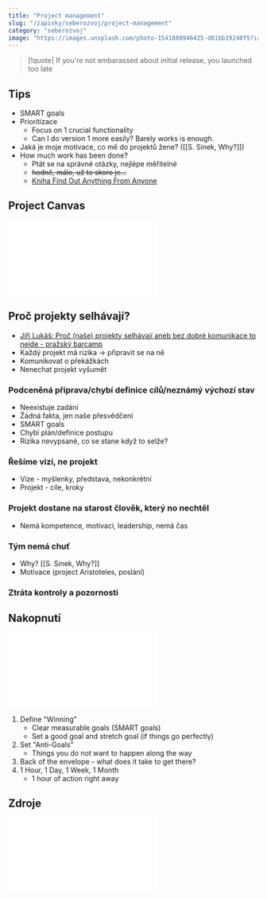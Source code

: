 ```yaml
---
title: "Project management"
slug: "/zapisky/seberozvoj/project-management"
category: "seberozvoj"
image: "https://images.unsplash.com/photo-1541888946425-d81bb19240f5?ixlib=rb-1.2.1&ixid=MnwxMjA3fDB8MHxwaG90by1wYWdlfHx8fGVufDB8fHx8&auto=format&fit=crop&w=1170&q=80"
---
```


> [!quote]
> If you're not embarassed about initial release, you launched too late

## Tips
- SMART goals
- Prioritizace
	- Focus on 1 crucial functionality
	- Can I do version 1 more easily? Barely works is enough.
- Jaká je moje motivace, co mě do projektů žene? ([[S. Sinek, Why?]])
- How much work has been done?
	- Ptát se na správné otázky, nejlépe měřitelné
	- ~~hodně, málo, už to skoro je…~~
	- [Kniha Find Out Anything From Anyone](../Knihy.md##Find%20Out%20Anything%20From%20Anyone,%20Anytime)
## Project Canvas

![Project Canvas](../@Assets/Seberozvoj/Project_management/Project_Canvas.pdf)

## Proč projekty selhávají?
- [Jiří Lukáš: Proč (naše) projekty selhávají aneb bez dobré komunikace to nejde - pražský barcamp](https://youtu.be/021kLhzyQOM)
- Každý projekt má rizika → připravit se na ně
- Komunikovat o překážkách
- Nenechat projekt vyšumět

### Podceněná příprava/chybí definice cílů/neznámý výchozí stav
- Neexistuje zadání
- Žádná fakta, jen naše přesvědčení
- SMART goals
- Chybí plán/definice postupu
- Rizika nevypsané, co se stane když to selže?

### Řešíme vizi, ne projekt
- Vize - myšlenky, představa, nekonkrétní
- Projekt - cíle, kroky

### Projekt dostane na starost člověk, který no nechtěl
- Nemá kompetence, motivaci, leadership, nemá čas

### Tým nemá chuť
- Why? [[S. Sinek, Why?]]
- Motivace (project Aristoteles, poslání)

### Ztráta kontroly a pozornosti


## Nakopnutí

![The Fund Kickoff Doc](../@Assets/Podnikání/The_Fund_Kickoff_Doc.pdf)

1. Define "Winning"
	- Clear measurable goals (SMART goals)
	- Set a good goal and stretch goal (if things go perfectly)
2. Set "Anti-Goals"
	 - Things you do not want to happen along the way
3. Back of the envelope - what does it take to get there?
4. 1 Hour, 1 Day, 1 Week, 1 Month
	- 1 hour of action right away
## Zdroje

![Methods.pdf](../@Assets/Podnikání/marketing/Methods.pdf)